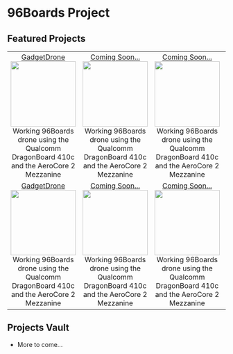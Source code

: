 # 96Boards Project

## Featured Projects

<table align="center">
<tr>
    <td align="center"><a href="GadgetDrone/README.md">GadgetDrone</a><br><img src="https://github.com/96boards/website/blob/master/96Boards.org/Projects/GadgetDrone/Images/GadgetDrone_VideoImage_OnboardCameraFlight.png?raw=true" data-canonical-src="https://github.com/96boards/website/blob/master/96Boards.org/Projects/GadgetDrone/Images/GadgetDrone_VideoImage_OnboardCameraFlight.png?raw=true" width="150" height="150" /><br>Working 96Boards drone using the Qualcomm DragonBoard 410c and the AeroCore 2 Mezzanine </td>
    <td align="center"><a href="Projects/GadgetDrone/README.md">Coming Soon...</a><img src="https://github.com/96boards/website/blob/master/96Boards.org/Projects/GadgetDrone/Images/GadgetDrone_VideoImage_OnboardCameraFlight.png?raw=true" data-canonical-src="https://github.com/96boards/website/blob/master/96Boards.org/Projects/GadgetDrone/Images/GadgetDrone_VideoImage_OnboardCameraFlight.png?raw=true" width="150" height="150" /><br>Working 96Boards drone using the Qualcomm DragonBoard 410c and the AeroCore 2 Mezzanine</td>
    <td align="center"><a href="Projects/GadgetDrone/README.md">Coming Soon...</a><img src="https://github.com/96boards/website/blob/master/96Boards.org/Projects/GadgetDrone/Images/GadgetDrone_VideoImage_OnboardCameraFlight.png?raw=true" data-canonical-src="https://github.com/96boards/website/blob/master/96Boards.org/Projects/GadgetDrone/Images/GadgetDrone_VideoImage_OnboardCameraFlight.png?raw=true" width="150" height="150" /><br>Working 96Boards drone using the Qualcomm DragonBoard 410c and the AeroCore 2 Mezzanine</td>
    <td align="center"><a href="Projects/GadgetDrone/README.md">Coming Soon...</a><img src="https://github.com/96boards/website/blob/master/96Boards.org/Projects/GadgetDrone/Images/GadgetDrone_VideoImage_OnboardCameraFlight.png?raw=true" data-canonical-src="https://github.com/96boards/website/blob/master/96Boards.org/Projects/GadgetDrone/Images/GadgetDrone_VideoImage_OnboardCameraFlight.png?raw=true" width="150" height="150" /><br>Working 96Boards drone using the Qualcomm DragonBoard 410c and the AeroCore 2 Mezzanine</td>
</tr>
<tr>
    <td align="center"><a href="Projects/GadgetDrone/README.md">GadgetDrone</a><br><img src="https://github.com/96boards/website/blob/master/96Boards.org/Projects/GadgetDrone/Images/GadgetDrone_VideoImage_OnboardCameraFlight.png?raw=true" data-canonical-src="https://github.com/96boards/website/blob/master/96Boards.org/Projects/GadgetDrone/Images/GadgetDrone_VideoImage_OnboardCameraFlight.png?raw=true" width="150" height="150" /><br>Working 96Boards drone using the Qualcomm DragonBoard 410c and the AeroCore 2 Mezzanine </td>
    <td align="center"><a href="Projects/GadgetDrone/README.md">Coming Soon...</a><img src="https://github.com/96boards/website/blob/master/96Boards.org/Projects/GadgetDrone/Images/GadgetDrone_VideoImage_OnboardCameraFlight.png?raw=true" data-canonical-src="https://github.com/96boards/website/blob/master/96Boards.org/Projects/GadgetDrone/Images/GadgetDrone_VideoImage_OnboardCameraFlight.png?raw=true" width="150" height="150" /><br>Working 96Boards drone using the Qualcomm DragonBoard 410c and the AeroCore 2 Mezzanine</td>
    <td align="center"><a href="Projects/GadgetDrone/README.md">Coming Soon...</a><img src="https://github.com/96boards/website/blob/master/96Boards.org/Projects/GadgetDrone/Images/GadgetDrone_VideoImage_OnboardCameraFlight.png?raw=true" data-canonical-src="https://github.com/96boards/website/blob/master/96Boards.org/Projects/GadgetDrone/Images/GadgetDrone_VideoImage_OnboardCameraFlight.png?raw=true" width="150" height="150" /><br>Working 96Boards drone using the Qualcomm DragonBoard 410c and the AeroCore 2 Mezzanine</td>
    <td align="center"><a href="Projects/GadgetDrone/README.md">Coming Soon...</a><img src="https://github.com/96boards/website/blob/master/96Boards.org/Projects/GadgetDrone/Images/GadgetDrone_VideoImage_OnboardCameraFlight.png?raw=true" data-canonical-src="https://github.com/96boards/website/blob/master/96Boards.org/Projects/GadgetDrone/Images/GadgetDrone_VideoImage_OnboardCameraFlight.png?raw=true" width="150" height="150" /><br>Working 96Boards drone using the Qualcomm DragonBoard 410c and the AeroCore 2 Mezzanine</td>
</tr>
</table>

## Projects Vault

- More to come...
